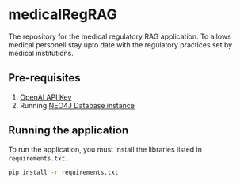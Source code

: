 # medicalRegRAG
The repository for the medical regulatory RAG application. To allows medical personell stay upto date with the regulatory practices set by medical institutions.

## Pre-requisites

1. [OpenAI API Key](https://platform.openai.com/api-keys)
2. Running [NEO4J Database instance](https://neo4j.com/product/auradb/?ref=docs-nav-get-started)

## Running the application

To run the application, you must install the libraries listed in `requirements.txt`.

```sh
pip install -r requirements.txt

